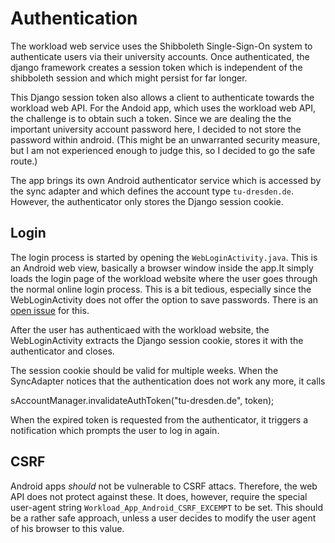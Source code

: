 Authentication
=================

The workload web service uses the Shibboleth Single-Sign-On system to authenticate users via their
university accounts. Once authenticated, the django framework creates a session token which is independent of the shibboleth 
session and which might persist for far longer.

This Django session token also allows a client to authenticate towards the workload web API.
For the Andoid app, which uses the workload web API, the challenge is to obtain such a token.
Since we are dealing the the important university account password here, I decided to not store the password
within android. (This might be an unwarranted security measure, but I am not experienced enough to judge this,
so I decided to go the safe route.)

The app brings its own Android authenticator service which is accessed by the sync adapter and which defines
the account type `tu-dresden.de`. However, the authenticator only stores the Django session cookie.

## Login

The login process is started by opening the `WebLoginActivity.java`. This is an Android web view, 
basically a browser window inside the app.It simply loads the login page of the workload 
website where the user goes through the normal online login process.
This is a bit tedious, especially since the WebLoginActivity does not offer the option to save passwords. 
There is an [open issue](https://github.com/KonstantinSchubert/workload-android/issues/21) for this.

After the user has authenticaed with the workload website, the WebLoginActivity extracts the Django session cookie, stores it
with the authenticator and closes.

The session cookie should be valid for multiple weeks. When the SyncAdapter notices that the authentication does not work any
more, it calls

  sAccountManager.invalidateAuthToken("tu-dresden.de", token);
    
When the expired token is requested from the authenticator, it triggers a notification which prompts the user to log in again.



## CSRF

Android apps *should* not be vulnerable to CSRF attacs. Therefore, the web API does not protect against these.
It does, however, require the special user-agent string `Workload_App_Android_CSRF_EXCEMPT` to be set.
This should be a rather safe approach, unless a user decides to modify the user agent of his browser to this value.
